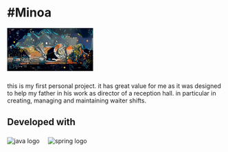 <h1 align="left">#Minoa</h1>

<div align="left">
  <img src="img/background.jpeg" height="100" alt="descrizione dell'immagine" />
</div>

###

<p align="left">this is my first personal project. it has great value for me as it was designed to help my father in his work as director of a reception hall. in particular in creating, managing and maintaining waiter shifts.</p>

###

<h2 align="left">Developed with</h2>

###

<div align="left">
  <img src="https://cdn.jsdelivr.net/gh/devicons/devicon/icons/java/java-original.svg" height="40" alt="java logo"  />
  <img width="12" />
  <img src="https://cdn.jsdelivr.net/gh/devicons/devicon/icons/spring/spring-original.svg" height="40" alt="spring logo"  />
</div>

###
